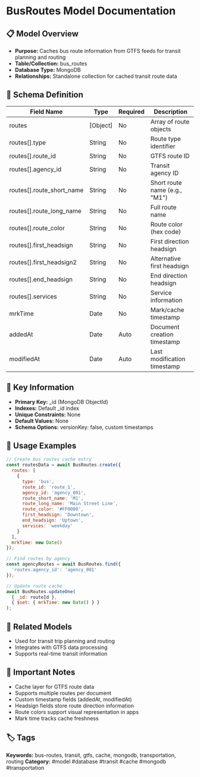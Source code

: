 # BusRoutes Model Documentation

## 📋 Model Overview
- **Purpose:** Caches bus route information from GTFS feeds for transit planning and routing
- **Table/Collection:** bus_routes
- **Database Type:** MongoDB
- **Relationships:** Standalone collection for cached transit route data

## 🔧 Schema Definition
| Field Name | Type | Required | Description |
|------------|------|----------|-------------|
| routes | [Object] | No | Array of route objects |
| routes[].type | String | No | Route type identifier |
| routes[].route_id | String | No | GTFS route ID |
| routes[].agency_id | String | No | Transit agency ID |
| routes[].route_short_name | String | No | Short route name (e.g., "M1") |
| routes[].route_long_name | String | No | Full route name |
| routes[].route_color | String | No | Route color (hex code) |
| routes[].first_headsign | String | No | First direction headsign |
| routes[].first_headsign2 | String | No | Alternative first headsign |
| routes[].end_headsign | String | No | End direction headsign |
| routes[].services | String | No | Service information |
| mrkTime | Date | No | Mark/cache timestamp |
| addedAt | Date | Auto | Document creation timestamp |
| modifiedAt | Date | Auto | Last modification timestamp |

## 🔑 Key Information
- **Primary Key:** _id (MongoDB ObjectId)
- **Indexes:** Default _id index
- **Unique Constraints:** None
- **Default Values:** None
- **Schema Options:** versionKey: false, custom timestamps

## 📝 Usage Examples
```javascript
// Create bus routes cache entry
const routesData = await BusRoutes.create({
  routes: [
    {
      type: 'bus',
      route_id: 'route_1',
      agency_id: 'agency_001',
      route_short_name: 'M1',
      route_long_name: 'Main Street Line',
      route_color: '#FF0000',
      first_headsign: 'Downtown',
      end_headsign: 'Uptown',
      services: 'weekday'
    }
  ],
  mrkTime: new Date()
});

// Find routes by agency
const agencyRoutes = await BusRoutes.find({
  'routes.agency_id': 'agency_001'
});

// Update route cache
await BusRoutes.updateOne(
  { _id: routeId },
  { $set: { mrkTime: new Date() } }
);
```

## 🔗 Related Models
- Used for transit trip planning and routing
- Integrates with GTFS data processing
- Supports real-time transit information

## 📌 Important Notes
- Cache layer for GTFS route data
- Supports multiple routes per document
- Custom timestamp fields (addedAt, modifiedAt)
- Headsign fields store route direction information
- Route colors support visual representation in apps
- Mark time tracks cache freshness

## 🏷️ Tags
**Keywords:** bus-routes, transit, gtfs, cache, mongodb, transportation, routing
**Category:** #model #database #transit #cache #mongodb #transportation